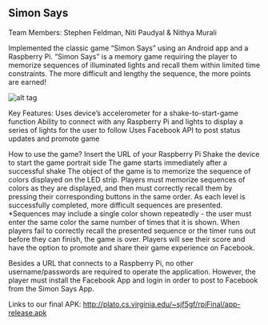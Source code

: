 ## Simon Says ##
Team Members: Stephen Feldman, Niti Paudyal & Nithya Murali


Implemented the classic game “Simon Says” using an Android app and a Raspberry Pi.  “Simon Says” is a memory game requiring the player to memorize sequences of illuminated lights and recall them within limited time constraints.  The more difficult and lengthy the sequence, the more points are earned!


![alt tag](https://cloud.githubusercontent.com/assets/5305478/5426477/32ba1e74-8321-11e4-993d-f571035d9895.jpg)

Key Features: 
Uses device’s accelerometer for a shake-to-start-game function
Ability to connect with any Raspberry Pi and lights to display a series of lights for the user to follow
Uses Facebook API to post status updates and promote game 

How to use the game? 
Insert the URL of your Raspberry Pi 
Shake the device to start the game portrait side 
The game starts immediately after a successful shake
The object of the game is to memorize the sequence of colors displayed on the LED strip.  Players must memorize sequences of colors as they are displayed, and then must correctly recall them by pressing their corresponding buttons in the same order. As each level is successfully completed, more difficult sequences are presented.  *Sequences may include a single color shown repeatedly - the user must enter the same color the same number of times that it is shown.
When players fail to correctly recall the presented sequence or the timer runs out before they can finish, the game is over.  Players will see their score and have the option to promote and share their game experience on Facebook. 

Besides a URL that connects to a Raspberry Pi, no other username/passwords are required to operate the application.  However, the player must install the Facebook App and login in order to post to Facebook from the Simon Says App.

Links to our final APK: http://plato.cs.virginia.edu/~sjf5gf/rpiFinal/app-release.apk

